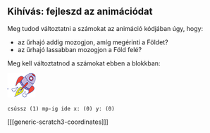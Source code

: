 ## Kihívás: fejleszd az animációdat

Meg tudod változtatni a számokat az animáció kódjában úgy, hogy:

+ az űrhajó addig mozogjon, amíg megérinti a Földet?
+ az űrhajó lassabban mozogjon a Föld felé?

Meg kell változtatnod a számokat ebben a blokkban:

![Űrhajó szereplő](images/sprite-spaceship.png)

```blocks3
csússz (1) mp-ig ide x: (0) y: (0)
```

[[[generic-scratch3-coordinates]]]